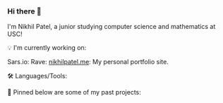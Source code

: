 ### Hi there 👋
I'm Nikhil Patel, a junior studying computer science and mathematics at USC!
<!-- insert something here -->

💡 I'm currently working on:

Sars.io: 
Rave: 
[nikhilpatel.me](nikhilpatel.me): My personal portfolio site.


🛠️ Languages/Tools:

      

📍 Pinned below are some of my past projects:


<!--
**NikhilAPatel/NikhilAPatel** is a ✨ _special_ ✨ repository because its `README.md` (this file) appears on your GitHub profile.

Here are some ideas to get you started:

- 🔭 I’m currently working on ...
- 🌱 I’m currently learning ...
- 👯 I’m looking to collaborate on ...
- 🤔 I’m looking for help with ...
- 💬 Ask me about ...
- 📫 How to reach me: ...
- 😄 Pronouns: ...
- ⚡ Fun fact: ...
-->
